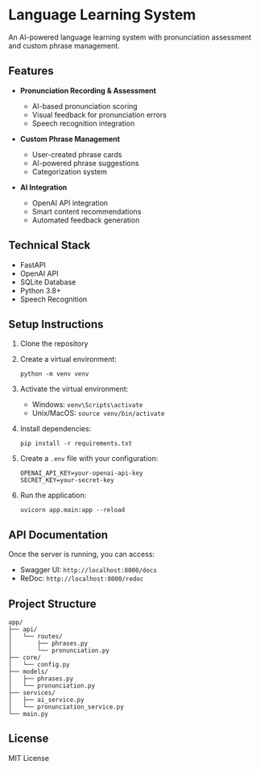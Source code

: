 # Language Learning System

An AI-powered language learning system with pronunciation assessment and custom phrase management.

## Features

- **Pronunciation Recording & Assessment**
  - AI-based pronunciation scoring
  - Visual feedback for pronunciation errors
  - Speech recognition integration

- **Custom Phrase Management**
  - User-created phrase cards
  - AI-powered phrase suggestions
  - Categorization system

- **AI Integration**
  - OpenAI API integration
  - Smart content recommendations
  - Automated feedback generation

## Technical Stack

- FastAPI
- OpenAI API
- SQLite Database
- Python 3.8+
- Speech Recognition

## Setup Instructions

1. Clone the repository
2. Create a virtual environment:
   ```
   python -m venv venv
   ```
3. Activate the virtual environment:
   - Windows: `venv\Scripts\activate`
   - Unix/MacOS: `source venv/bin/activate`

4. Install dependencies:
   ```
   pip install -r requirements.txt
   ```

5. Create a `.env` file with your configuration:
   ```
   OPENAI_API_KEY=your-openai-api-key
   SECRET_KEY=your-secret-key
   ```

6. Run the application:
   ```
   uvicorn app.main:app --reload
   ```

## API Documentation

Once the server is running, you can access:
- Swagger UI: `http://localhost:8000/docs`
- ReDoc: `http://localhost:8000/redoc`

## Project Structure

```
app/
├── api/
│   └── routes/
│       ├── phrases.py
│       └── pronunciation.py
├── core/
│   └── config.py
├── models/
│   ├── phrases.py
│   └── pronunciation.py
├── services/
│   ├── ai_service.py
│   └── pronunciation_service.py
└── main.py
```

## License

MIT License
